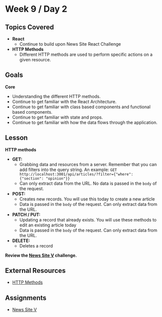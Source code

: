 # Week 9 / Day 2

## Topics Covered
- **React**
  - Continue to build upon News Site React Challenge
- **HTTP Methods**
  - Different HTTP methods are used to perform specific actions on a given resource.

## Goals
**Core**
- Understanding the different HTTP methods.
- Continue to get familiar with the React Architecture.
- Continue to get familiar with class based components and functional based components.
- Continue to get familiar with state and props.
- Continue to get familiar with how the data flows through the application.

## Lesson
**HTTP methods**
- **GET:**
  - Grabbing data and resources from a server. Remember that you can add filters into the query string. An example: `GET http://localhost:3001/api/articles/?filter={"where": {"section": "opinion"}}`
  - Can only extract data from the URL. No data is passed in the `body` of the request.
- **POST:**
  - Creates new records. You will use this today to create a new article
  - Data is passed in the `body` of the request. Can only extract data from the URL.
- **PATCH / PUT:**
  - Updating a record that already exists. You will use these methods to edit an existing article today
  - Data is passed in the `body` of the request. Can only extract data from the URL.
- **DELETE:**
  - Deletes a record

**Review the [News Site V](https://github.com/codeplatoon/react-news-site-v) challenge.**

## External Resources
- [HTTP Methods](https://www.restapitutorial.com/lessons/httpmethods.html)

## Assignments
- [News Site V](https://github.com/codeplatoon/react-news-site-v)



